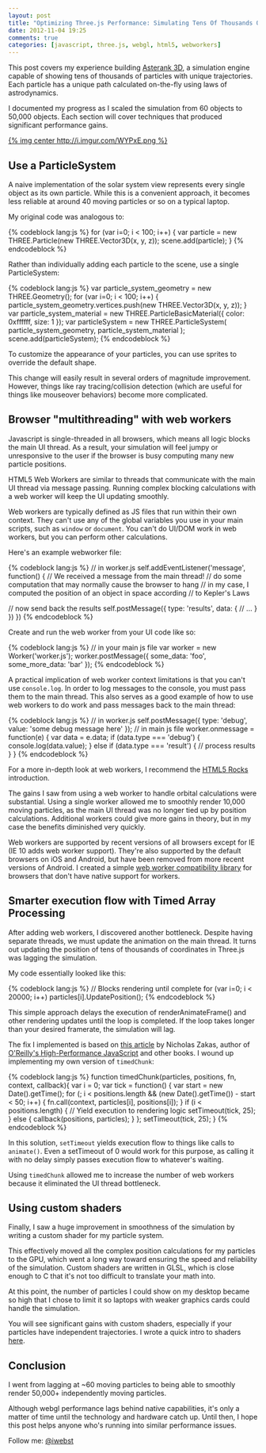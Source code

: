 ```yaml
---
layout: post
title: "Optimizing Three.js Performance: Simulating Tens Of Thousands Of Independent Moving Objects"
date: 2012-11-04 19:25
comments: true
categories: [javascript, three.js, webgl, html5, webworkers]
---
```


This post covers my experience building [Asterank 3D](http://asterank.com/3d), a simulation engine capable of showing tens of thousands of particles with unique trajectories. Each particle has a unique path calculated on-the-fly using laws of astrodynamics.

I documented my progress as I scaled the simulation from 60 objects to 50,000 objects. Each section will cover techniques that produced significant performance gains.

[{% img center http://i.imgur.com/WYPxE.png %}](http://asterank.com/3d)

<!-- more -->

## Use a ParticleSystem

A naive implementation of the solar system view represents every single object as its own particle. While this is a convenient approach, it becomes less reliable at around 40 moving particles or so on a typical laptop.

My original code was analogous to:

{% codeblock lang:js %}
for (var i=0; i < 100; i++) {
  var particle = new THREE.Particle(new THREE.Vector3D(x, y, z));
  scene.add(particle);
}
{% endcodeblock %}

Rather than individually adding each particle to the scene, use a single ParticleSystem:

{% codeblock lang:js %}
var particle_system_geometry = new THREE.Geometry();
for (var i=0; i < 100; i++) {
  particle_system_geometry.vertices.push(new THREE.Vector3D(x, y, z));
}
var particle_system_material = new THREE.ParticleBasicMaterial({
  color: 0xffffff,
  size: 1
});
var particleSystem = new THREE.ParticleSystem(
  particle_system_geometry,
    particle_system_material
);
scene.add(particleSystem);
{% endcodeblock %}

To customize the appearance of your particles, you can use sprites to override the default shape.

This change will easily result in several orders of magnitude improvement. However, things like ray tracing/collision detection (which are useful for things like mouseover behaviors) become more complicated.

## Browser "multithreading" with web workers
Javascript is single-threaded in all browsers, which means all logic blocks the main UI thread. As a result, your simulation will feel jumpy or unresponsive to the user if the browser is busy computing many new particle positions.

HTML5 Web Workers are similar to threads that communicate with the main UI thread via message passing. Running complex blocking calculations with a web worker will keep the UI updating smoothly.

Web workers are typically defined as JS files that run within their own context. They can't use any of the global variables you use in your main scripts, such as `window` or `document`. You can't do UI/DOM work in web workers, but you can perform other calculations.

Here's an example webworker file:

{% codeblock lang:js %}
// in worker.js
self.addEventListener('message', function() {
  // We received a message from the main thread!
  // do some computation that may normally cause the browser to hang
  // in my case, I computed the position of an object in space according
  // to Kepler's Laws

  //  now send back the results
  self.postMessage({
    type: 'results',
    data: {
      // ...
    }
  })
})
{% endcodeblock %}

Create and run the web worker from your UI code like so:

{% codeblock lang:js %}
// in your main js file
var worker = new Worker('worker.js');
worker.postMessage({
  some_data: 'foo',
  some_more_data: 'bar'
});
{% endcodeblock %}

A practical implication of web worker context limitations is that you can't use `console.log`. In order to log messages to the console, you must pass them to the main thread. This also serves as a good example of how to use web workers to do work and pass messages back to the main thread:

{% codeblock lang:js %}
// in worker.js
self.postMessage({
  type: 'debug',
  value: 'some debug message here'
});
// in main js file
worker.onmessage = function(e) {
  var data = e.data;
  if (data.type === 'debug') {
    console.log(data.value);
  }
  else if (data.type === 'result') {
    // process results
  }
}
{% endcodeblock %}

For a more in-depth look at web workers, I recommend the [HTML5 Rocks](http://www.html5rocks.com/en/tutorials/workers/basics/) introduction.

The gains I saw from using a web worker to handle orbital calculations were substantial. Using a single worker allowed me to smoothly render 10,000 moving particles, as the main UI thread was no longer tied up by position calculations. Additional workers could give more gains in theory, but in my case the benefits diminished very quickly.

Web workers are supported by recent versions of all browsers except for IE (IE 10 adds web worker support). They're also supported by the default browsers on iOS and Android, but have been removed from more recent versions of Android. I created a simple [web worker compatibility library](https://github.com/typpo/web-workers-fallback) for browsers that don't have native support for workers.

## Smarter execution flow with Timed Array Processing

After adding web workers, I discovered another bottleneck. Despite having separate threads, we must update the animation on the main thread. It turns out updating the position of tens of thousands of coordinates in Three.js was lagging the simulation.

My code essentially looked like this:

{% codeblock lang:js %}
// Blocks rendering until complete
for (var i=0; i < 20000; i++)
  particles[i].UpdatePosition();
{% endcodeblock %}

This simple approach delays the execution of renderAnimateFrame() and other rendering updates until the loop is completed. If the loop takes longer than your desired framerate, the simulation will lag.

The fix I implemented is based on [this article](http://www.nczonline.net/blog/2009/08/11/timed-array-processing-in-javascript/) by Nicholas Zakas, author of [O'Reilly's High-Performance JavaScript](http://www.amazon.com/gp/product/059680279X?ie=UTF8&tag=gifthor0b-20&linkCode=as2&camp=1789&creative=390957&creativeASIN=059680279X) and other books. I wound up implementing my own version of `timedChunk`:

{% codeblock lang:js %}
function timedChunk(particles, positions, fn, context, callback){
  var i = 0;
  var tick = function() {
    var start = new Date().getTime();
    for (; i < positions.length && (new Date().getTime()) - start < 50; i++) {
      fn.call(context, particles[i], positions[i]);
    }
    if (i < positions.length) {
      // Yield execution to rendering logic
      setTimeout(tick, 25);
    } else {
      callback(positions, particles);
    }
  };
  setTimeout(tick, 25);
}
{% endcodeblock %}

In this solution, `setTimeout` yields execution flow to things like calls to `animate()`. Even a setTimeout of 0 would work for this purpose, as calling it with no delay simply passes execution flow to whatever's waiting.

Using `timedChunk` allowed me to increase the number of web workers because it eliminated the UI thread bottleneck.

## Using custom shaders

Finally, I saw a huge improvement in smoothness of the simulation by writing a custom shader for my particle system.

This effectively moved all the complex position calculations for my particles to the GPU, which went a long way toward ensuring the speed and reliability of the simulation.  Custom shaders are written in GLSL, which is close enough to C that it's not too difficult to translate your math into.

At this point, the number of particles I could show on my desktop became so high that I chose to limit it so laptops with weaker graphics cards could handle the simulation.

You will see significant gains with custom shaders, especially if your particles have independent trajectories.  I wrote a quick intro to shaders [here](http://www.ianww.com/blog/2012/12/16/an-introduction-to-custom-shaders-with-three-dot-js/).

## Conclusion

I went from lagging at ~60 moving particles to being able to smoothly render 50,000+ independently moving particles.

Although webgl performance lags behind native capabilities, it's only a matter of time until the technology and hardware catch up. Until then, I hope this post helps anyone who's running into similar performance issues.

Follow me: [@iwebst](http://twitter.com/iwebst)
